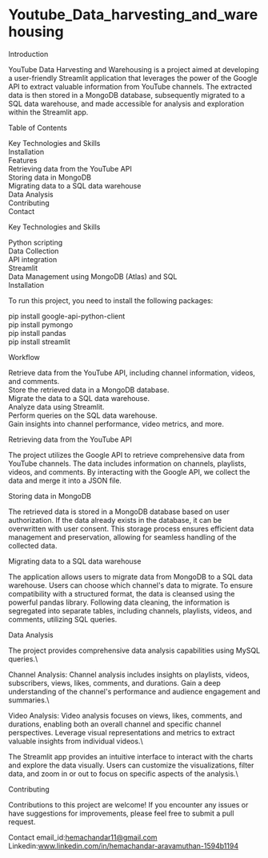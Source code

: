 # Youtube_Data_harvesting_and_warehousing
Introduction

YouTube Data Harvesting and Warehousing is a project aimed at developing a user-friendly Streamlit application that leverages the power of the Google API to extract valuable information from YouTube channels. The extracted data is then stored in a MongoDB database, subsequently migrated to a SQL data warehouse, and made accessible for analysis and exploration within the Streamlit app.

Table of Contents

  Key Technologies and Skills\
  Installation\
  Features\
  Retrieving data from the YouTube API \
  Storing data in MongoDB\
  Migrating data to a SQL data warehouse\
  Data Analysis\
  Contributing\
  Contact
  
Key Technologies and Skills

Python scripting\
Data Collection\
API integration\
Streamlit\
Data Management using MongoDB (Atlas) and SQL\
Installation

To run this project, you need to install the following packages:

pip install google-api-python-client\
pip install pymongo\
pip install pandas\
pip install streamlit

Workflow

Retrieve data from the YouTube API, including channel information, videos, and comments.\
Store the retrieved data in a MongoDB database.\
Migrate the data to a SQL data warehouse.\
Analyze data using Streamlit.\
Perform queries on the SQL data warehouse.\
Gain insights into channel performance, video metrics, and more.

Retrieving data from the YouTube API

The project utilizes the Google API to retrieve comprehensive data from YouTube channels. The data includes information on channels, playlists, videos, and comments. By interacting with the Google API, we collect the data and merge it into a JSON file.

Storing data in MongoDB

The retrieved data is stored in a MongoDB database based on user authorization. If the data already exists in the database, it can be overwritten with user consent. This storage process ensures efficient data management and preservation, allowing for seamless handling of the collected data.

Migrating data to a SQL data warehouse

The application allows users to migrate data from MongoDB to a SQL data warehouse. Users can choose which channel's data to migrate. To ensure compatibility with a structured format, the data is cleansed using the powerful pandas library. Following data cleaning, the information is segregated into separate tables, including channels, playlists, videos, and comments, utilizing SQL queries.

Data Analysis

The project provides comprehensive data analysis capabilities using  MySQL queries.\

Channel Analysis: Channel analysis includes insights on playlists, videos, subscribers, views, likes, comments, and durations. Gain a deep understanding of the channel's performance and audience engagement and summaries.\

Video Analysis: Video analysis focuses on views, likes, comments, and durations, enabling both an overall channel and specific channel perspectives. Leverage visual representations and metrics to extract valuable insights from individual videos.\

The Streamlit app provides an intuitive interface to interact with the charts and explore the data visually. Users can customize the visualizations, filter data, and zoom in or out to focus on specific aspects of the analysis.\

Contributing

Contributions to this project are welcome! If you encounter any issues or have suggestions for improvements, please feel free to submit a pull request.

Contact
email_id:hemachandar11@gmail.com
Linkedin:www.linkedin.com/in/hemachandar-aravamuthan-1594b1194
